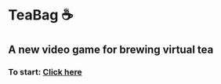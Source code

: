 # TeaBag ☕️
## A new video game for brewing virtual tea
### To start: [Click here](https://lb123658.github.io/tea/)
